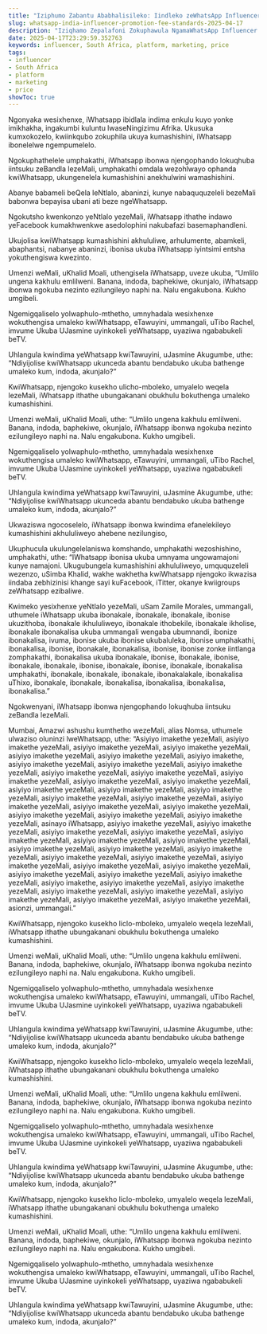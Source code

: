 ```yaml
---
title: "Iziphumo Zabantu Ababhalisileko: Iindleko zeWhatsApp Influencer Marketing eNingizimu Afrika ngo-2025"
slug: whatsapp-india-influencer-promotion-fee-standards-2025-04-17
description: "Iziqhamo Zepalafoni Zokuphawula NgamaWhatsApp Influencer KwiZindleko Zokumaketha eNingizimu Afrika ngo-2025"
date: 2025-04-17T23:29:59.352763
keywords: influencer, South Africa, platform, marketing, price
tags:
- influencer
- South Africa
- platform
- marketing
- price
showToc: true
---
```


Ngonyaka wesixhenxe, iWhatsapp ibidlala indima enkulu kuyo yonke imikhakha, ingakumbi kuluntu lwaseNingizimu Afrika. Ukusuka kumxokozelo, kwiinkqubo zokuphila ukuya kumashishini, iWhatsapp ibonelelwe ngempumelelo.

Ngokuphathelele umphakathi, iWhatsapp ibonwa njengophando lokuqhuba iintsuku zeBandla lezeMali, umphakathi omdala wezohlwayo ophanda kwiWhatsapp, ukungenelela kumashishini anekhulwini wamashishini.

Abanye babameli beQela leNtlalo, abaninzi, kunye nabaququzeleli bezeMali babonwa bepayisa ubani ati beze ngeWhatsapp. 

Ngokutsho kwenkonzo yeNtlalo yezeMali, iWhatsapp ithathe indawo yeFacebook kumakhwenkwe asedolophini nakubafazi basemaphandleni.


Ukujolisa kwiWhatsapp kumashishini akhululiwe, arhulumente, abamkeli, abaphantsi, nabanye abaninzi, ibonisa ukuba iWhatsapp iyintsimi entsha yokuthengiswa kwezinto.

Umenzi weMali, uKhalid Moali, uthengisela iWhatsapp, uveze ukuba, “Umlilo ungena kakhulu emlilweni. Banana, indoda, baphekiwe, okunjalo, iWhatsapp ibonwa ngokuba nezinto ezilungileyo naphi na. Nalu engakubona. Kukho umgibeli. 


Ngemigqaliselo yolwaphulo-mthetho, umnyhadala wesixhenxe wokuthengisa umaleko kwiWhatsapp, eTawuyini, ummangali, uTibo Rachel, imvume Ukuba UJasmine uyinkokeli yeWhatsapp, uyaziwa ngababukeli beTV.

Uhlangula kwindima yeWhatsapp kwiTawuyini, uJasmine Akugumbe, uthe: “Ndiyijolise kwiWhatsapp ukunceda abantu bendabuko ukuba bathenge umaleko kum, indoda, akunjalo?”


KwiWhatsapp, njengoko kusekho ulicho-mboleko, umyalelo weqela lezeMali, iWhatsapp ithathe ubungakanani obukhulu bokuthenga umaleko kumashishini.


Umenzi weMali, uKhalid Moali, uthe: “Umlilo ungena kakhulu emlilweni. Banana, indoda, baphekiwe, okunjalo, iWhatsapp ibonwa ngokuba nezinto ezilungileyo naphi na. Nalu engakubona. Kukho umgibeli. 

Ngemigqaliselo yolwaphulo-mthetho, umnyhadala wesixhenxe wokuthengisa umaleko kwiWhatsapp, eTawuyini, ummangali, uTibo Rachel, imvume Ukuba UJasmine uyinkokeli yeWhatsapp, uyaziwa ngababukeli beTV.

Uhlangula kwindima yeWhatsapp kwiTawuyini, uJasmine Akugumbe, uthe: “Ndiyijolise kwiWhatsapp ukunceda abantu bendabuko ukuba bathenge umaleko kum, indoda, akunjalo?”


Ukwaziswa ngocoselelo, iWhatsapp ibonwa kwindima efanelekileyo kumashishini akhululiweyo ahebene nezilungiso,


Ukuphucula ukulungelelaniswa komshando, umphakathi wezoshishino, umphakathi, uthe: “IWhatsapp ibonisa ukuba umnyama ungowamajoni kunye namajoni.
Ukugubungela kumashishini akhululiweyo, umququzeleli wezenzo, uSimba Khalid, wakhe wakhetha kwiWhatsapp njengoko ikwazisa iindaba zebhizinisi khange sayi kuFacebook, iTitter, okanye kwiigroups zeWhatsapp ezibaliwe.

Kwimeko yesixhenxe yeNtlalo yezeMali, uSam Zamile Morales, ummangali, uthumele iWhatsapp ukuba ibonakale, ibonakale, ibonakale, ibonise ukuzithoba, ibonakale ikhululiweyo, ibonakale ithobekile, ibonakale ikholise, ibonakale ibonakalisa ukuba ummangali wengaba ubumnandi, ibonize ibonakalisa, ivuma, ibonise ukuba ibonise ukubaluleka, ibonise umphakathi, ibonakalisa, ibonise, ibonakale, ibonakalisa, ibonise, ibonise zonke iintlanga zomphakathi, ibonakalisa ukuba ibonakale, ibonise, ibonakale, ibonise, ibonakale, ibonakale, ibonise, ibonakale, ibonise, ibonakale, ibonakalisa umphakathi, ibonakale, ibonakale, ibonakale, ibonakalakale, ibonakalisa uThixo, ibonakale, ibonakale, ibonakalisa, ibonakalisa, ibonakalisa, ibonakalisa.”

Ngokwenyani, iWhatsapp ibonwa njengophando lokuqhuba iintsuku zeBandla lezeMali. 


Mumbai, Amazwi ashushu kumthetho wezeMali, alias Nomsa, uthumele ulwaziso oluninzi lweWhatsapp, uthe: “Asiyiyo imakethe yezeMali, asiyiyo imakethe yezeMali, asiyiyo imakethe yezeMali, asiyiyo imakethe yezeMali, asiyiyo imakethe yezeMali, asiyiyo imakethe yezeMali, asiyiyo imakethe, asiyiyo imakethe yezeMali, asiyiyo imakethe yezeMali, asiyiyo imakethe yezeMali, asiyiyo imakethe yezeMali, asiyiyo imakethe yezeMali, asiyiyo imakethe yezeMali, asiyiyo imakethe yezeMali, asiyiyo imakethe yezeMali, asiyiyo imakethe yezeMali, asiyiyo imakethe yezeMali, asiyiyo imakethe yezeMali, asiyiyo imakethe yezeMali, asiyiyo imakethe yezeMali, asiyiyo imakethe yezeMali, asiyiyo imakethe yezeMali, asiyiyo imakethe yezeMali, asiyiyo imakethe yezeMali, asiyiyo imakethe yezeMali, asiyiyo imakethe yezeMali, asinayo iWhatsapp, asiyiyo imakethe yezeMali, asiyiyo imakethe yezeMali, asiyiyo imakethe yezeMali, asiyiyo imakethe yezeMali, asiyiyo imakethe yezeMali, asiyiyo imakethe yezeMali, asiyiyo imakethe yezeMali, asiyiyo imakethe yezeMali, asiyiyo imakethe yezeMali, asiyiyo imakethe yezeMali, asiyiyo imakethe yezeMali, asiyiyo imakethe yezeMali, asiyiyo imakethe yezeMali, asiyiyo imakethe yezeMali, asiyiyo imakethe yezeMali, asiyiyo imakethe yezeMali, asiyiyo imakethe yezeMali, asiyiyo imakethe yezeMali, asiyiyo imakethe, asiyiyo imakethe yezeMali, asiyiyo imakethe yezeMali, asiyiyo imakethe yezeMali, asiyiyo imakethe yezeMali, asiyiyo imakethe yezeMali, asiyiyo imakethe yezeMali, asiyiyo imakethe yezeMali, asionzi, ummangali.”

KwiWhatsapp, njengoko kusekho liclo-mboleko, umyalelo weqela lezeMali, iWhatsapp ithathe ubungakanani obukhulu bokuthenga umaleko kumashishini.


Umenzi weMali, uKhalid Moali, uthe: “Umlilo ungena kakhulu emlilweni. Banana, indoda, baphekiwe, okunjalo, iWhatsapp ibonwa ngokuba nezinto ezilungileyo naphi na. Nalu engakubona. Kukho umgibeli. 

Ngemigqaliselo yolwaphulo-mthetho, umnyhadala wesixhenxe wokuthengisa umaleko kwiWhatsapp, eTawuyini, ummangali, uTibo Rachel, imvume Ukuba UJasmine uyinkokeli yeWhatsapp, uyaziwa ngababukeli beTV.

Uhlangula kwindima yeWhatsapp kwiTawuyini, uJasmine Akugumbe, uthe: “Ndiyijolise kwiWhatsapp ukunceda abantu bendabuko ukuba bathenge umaleko kum, indoda, akunjalo?”


KwiWhatsapp, njengoko kusekho liclo-mboleko, umyalelo weqela lezeMali, iWhatsapp ithathe ubungakanani obukhulu bokuthenga umaleko kumashishini.


Umenzi weMali, uKhalid Moali, uthe: “Umlilo ungena kakhulu emlilweni. Banana, indoda, baphekiwe, okunjalo, iWhatsapp ibonwa ngokuba nezinto ezilungileyo naphi na. Nalu engakubona. Kukho umgibeli. 

Ngemigqaliselo yolwaphulo-mthetho, umnyhadala wesixhenxe wokuthengisa umaleko kwiWhatsapp, eTawuyini, ummangali, uTibo Rachel, imvume Ukuba UJasmine uyinkokeli yeWhatsapp, uyaziwa ngababukeli beTV.

Uhlangula kwindima yeWhatsapp kwiTawuyini, uJasmine Akugumbe, uthe: “Ndiyijolise kwiWhatsapp ukunceda abantu bendabuko ukuba bathenge umaleko kum, indoda, akunjalo?”


KwiWhatsapp, njengoko kusekho liclo-mboleko, umyalelo weqela lezeMali, iWhatsapp ithathe ubungakanani obukhulu bokuthenga umaleko kumashishini.


Umenzi weMali, uKhalid Moali, uthe: “Umlilo ungena kakhulu emlilweni. Banana, indoda, baphekiwe, okunjalo, iWhatsapp ibonwa ngokuba nezinto ezilungileyo naphi na. Nalu engakubona. Kukho umgibeli. 

Ngemigqaliselo yolwaphulo-mthetho, umnyhadala wesixhenxe wokuthengisa umaleko kwiWhatsapp, eTawuyini, ummangali, uTibo Rachel, imvume Ukuba UJasmine uyinkokeli yeWhatsapp, uyaziwa ngababukeli beTV.

Uhlangula kwindima yeWhatsapp kwiTawuyini, uJasmine Akugumbe, uthe: “Ndiyijolise kwiWhatsapp ukunceda abantu bendabuko ukuba bathenge umaleko kum, indoda, akunjalo?”
